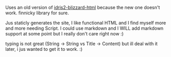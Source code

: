 Uses an old version of [idris2-blizzard-html](https://github.com/joshua-obritsch/idris2-blizzard-html/) because the new one doesn't work. finnicky library for sure.

Jus staticly generates the site, I like functional HTML and I find myself more and more needing Script. I could use markdown and I WILL add markdown support at some point but I really don't care right now :)

typing is not great (String -> String vs Title -> Content) but ill deal with it later, i jus wanted to get it to work. :) 
